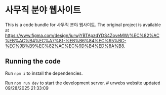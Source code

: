 
  # 사무직 분야 웹사이트

  This is a code bundle for 사무직 분야 웹사이트. The original project is available at https://www.figma.com/design/iurwjYBTApzdYDS4ZoveMW/%EC%82%AC%EB%AC%B4%EC%A7%81-%EB%B6%84%EC%95%BC-%EC%9B%B9%EC%82%AC%EC%9D%B4%ED%8A%B8.

  ## Running the code

  Run `npm i` to install the dependencies.

  Run `npm run dev` to start the development server.
  #   u r w e b s   w e b s i t e   u p d a t e d   0 9 / 2 8 / 2 0 2 5   2 1 : 3 3 : 0 9  
 